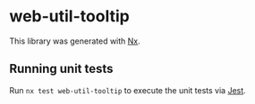 # web-util-tooltip

This library was generated with [Nx](https://nx.dev).

## Running unit tests

Run `nx test web-util-tooltip` to execute the unit tests via [Jest](https://jestjs.io).
